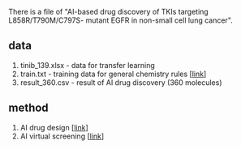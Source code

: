 There is a file of "AI-based drug discovery of TKIs targeting L858R/T790M/C797S- mutant EGFR in non-small cell lung cancer".


## data
1. tinib_139.xlsx - data for transfer learning
2. train.txt - training data for general chemistry rules [[link](https://github.com/Xyqii/RNN_generator)]
3. result_360.csv - result of AI drug discovery (360 molecules)

## method

1. AI drug design [[link](https://github.com/Xyqii/RNN_generator)]
2. AI virtual screening [[link](https://github.com/hkmztrk/DeepDTA)]
